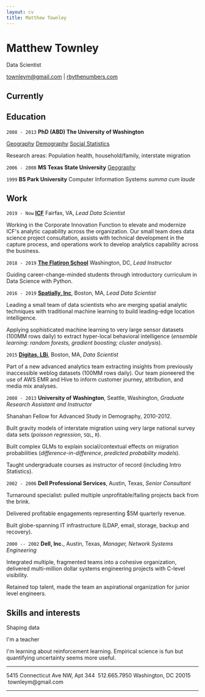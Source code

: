 ```yaml
---
layout: cv
title: Matthew Townley
---
```

# Matthew Townley
Data Scientist

<div id="webaddress">
<a href="townleym@gmail.com">townleym@gmail.com</a> | <a href="http://rbythenumbers.com/">rbythenumbers.com</a>
</div>

## Currently




## Education
`2008 - 2013`
__PhD (ABD) The University of Washington__

[Geography](https://geography.washington.edu)
[Demography](https://csde.washington.edu/)
[Social Statistics](https://csss.washington.edu)

Research areas: Population health, household/family, interstate migration

`2006 - 2008`
__MS Texas State  University__ [Geography](https://www.geo.txstate.edu/)

`1999`
__BS Park University__ Computer Information Systems *summa cum laude*

## Work

`2019 - Now`
__[ICF](https://www.icf.com/work/advisory/spark-labs)__ Fairfax, VA, *Lead Data Scientist*

Working in the Corporate Innovation Function to elevate and modernize ICF's analytic capability across the organization. Our small team does data science project consultation, assists with technical development in the capture process, and operations work to develop analytics capability across the business.

`2018 - 2019`
__[The Flatiron School](https://flatironschool.com/campuses/washington-dc)__ Washington, DC, *Lead Instructor*

Guiding career-change-minded students through introductory curriculum in Data Science with Python.

`2016 - 2019`
__[Spatially, Inc](https://spatiallyhealth.com/)__, Boston, MA, *Lead Data Scientist*

Leading a small team of data scientists who are merging spatial analytic techniques with traditional machine learning to build leading-edge location intelligence.

Applying sophisticated machine learning to very large sensor datasets (100MM rows daily) to extract hyper-local behavioral intelligence (*ensemble learning: random forests, gradient boosting; cluster
analysis*).

`2015`
__[Digitas, LBi](https://www.digitas.com/en-us)__, Boston, MA, *Data Scientist*

Part of a new advanced analytics team extracting insights from previously inaccessible weblog datasets (100MM rows daily). Our team pioneered the use of AWS EMR and Hive to inform customer journey, attribution, and media mix analyses.

`2008 - 2013`
__University of Washington__, Seattle, Washington, *Graduate Research Assistant and Instructor*

Shanahan Fellow for Advanced Study in Demography, 2010-2012.

Built gravity models of interstate migration using very large national survey data sets (*poisson regression*, `SQL`, `R`).

Built complex GLMs to explain social/contextual effects on migration probabilities (*difference-in-difference*, *predicted probability models*).

Taught undergraduate courses as instructor of record (including Intro Statistics).

`2002 - 2006`
__Dell Professional Services__, Austin, Texas, *Senior Consultant*

Turnaround specialist: pulled multiple unprofitable/failing projects back from the brink.

Delivered profitable engagements representing \$̃5M quarterly revenue.

Built globe-spanning IT infrastructure (LDAP, email, storage, backup and recovery).

`2000 -- 2002`
__Dell, Inc.__, Austin, Texas, *Manager, Network Systems Engineering*

Integrated multiple, fragmented teams into a cohesive organization, delivered multi-million dollar systems engineering projects with C-level visibility.

Retained top talent, made the team an aspirational organization for
junior level engineers.


## Skills and interests

Shaping data

I'm a teacher

I'm learning about reinforcement learning. Empirical science is fun but quantifying uncertainty seems more useful.










  ---------------------------------- ----------------------
  5415 Connecticut Ave NW, Apt 344    512.665.7950
  Washington, DC 20015                townleym\@gmail.com
  ---------------------------------- ----------------------


